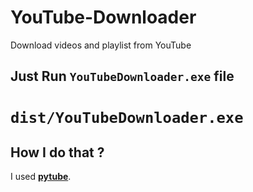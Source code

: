 # YouTube-Downloader
Download videos and playlist from YouTube

## Just Run `YouTubeDownloader.exe` file
# `dist/YouTubeDownloader.exe`

## How I do that ?

I used **[pytube](https://pytube.io/en/latest/index.html)**.